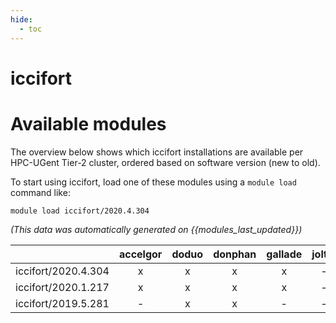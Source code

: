 ```yaml
---
hide:
  - toc
---
```


iccifort
========

# Available modules


The overview below shows which iccifort installations are available per HPC-UGent Tier-2 cluster, ordered based on software version (new to old).

To start using iccifort, load one of these modules using a `module load` command like:

```shell
module load iccifort/2020.4.304
```

*(This data was automatically generated on {{modules_last_updated}})*  

| |accelgor|doduo|donphan|gallade|joltik|shinx|skitty|
| :---: | :---: | :---: | :---: | :---: | :---: | :---: | :---: |
|iccifort/2020.4.304|x|x|x|x|-|-|-|
|iccifort/2020.1.217|x|x|x|x|-|-|-|
|iccifort/2019.5.281|-|x|x|-|-|-|-|
